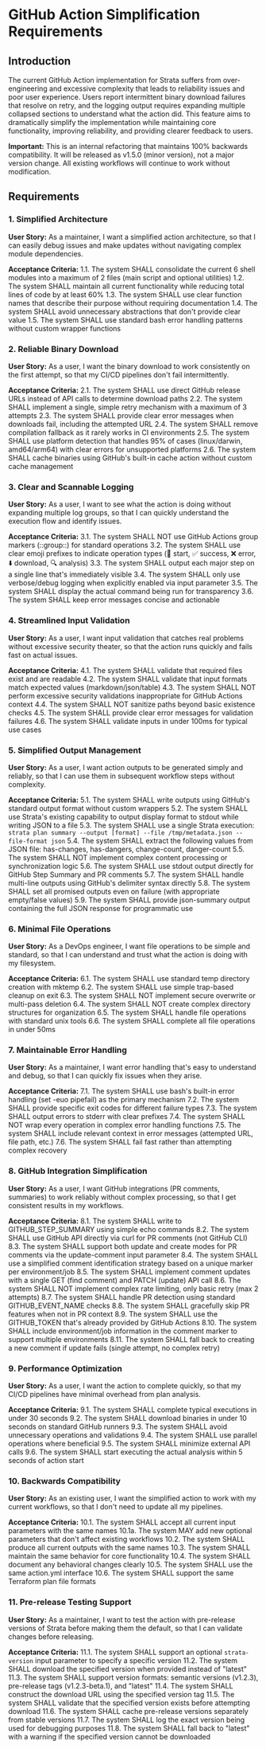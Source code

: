 # GitHub Action Simplification Requirements

## Introduction

The current GitHub Action implementation for Strata suffers from over-engineering and excessive complexity that leads to reliability issues and poor user experience. Users report intermittent binary download failures that resolve on retry, and the logging output requires expanding multiple collapsed sections to understand what the action did. This feature aims to dramatically simplify the implementation while maintaining core functionality, improving reliability, and providing clearer feedback to users.

**Important:** This is an internal refactoring that maintains 100% backwards compatibility. It will be released as v1.5.0 (minor version), not a major version change. All existing workflows will continue to work without modification.

## Requirements

### 1. Simplified Architecture

**User Story:** As a maintainer, I want a simplified action architecture, so that I can easily debug issues and make updates without navigating complex module dependencies.

**Acceptance Criteria:**
1.1. The system SHALL consolidate the current 6 shell modules into a maximum of 2 files (main script and optional utilities)
1.2. The system SHALL maintain all current functionality while reducing total lines of code by at least 60%
1.3. The system SHALL use clear function names that describe their purpose without requiring documentation
1.4. The system SHALL avoid unnecessary abstractions that don't provide clear value
1.5. The system SHALL use standard bash error handling patterns without custom wrapper functions

### 2. Reliable Binary Download

**User Story:** As a user, I want the binary download to work consistently on the first attempt, so that my CI/CD pipelines don't fail intermittently.

**Acceptance Criteria:**
2.1. The system SHALL use direct GitHub release URLs instead of API calls to determine download paths
2.2. The system SHALL implement a single, simple retry mechanism with a maximum of 3 attempts
2.3. The system SHALL provide clear error messages when downloads fail, including the attempted URL
2.4. The system SHALL remove compilation fallback as it rarely works in CI environments
2.5. The system SHALL use platform detection that handles 95% of cases (linux/darwin, amd64/arm64) with clear errors for unsupported platforms
2.6. The system SHALL cache binaries using GitHub's built-in cache action without custom cache management

### 3. Clear and Scannable Logging

**User Story:** As a user, I want to see what the action is doing without expanding multiple log groups, so that I can quickly understand the execution flow and identify issues.

**Acceptance Criteria:**
3.1. The system SHALL NOT use GitHub Actions group markers (::group::) for standard operations
3.2. The system SHALL use clear emoji prefixes to indicate operation types (🚀 start, ✅ success, ❌ error, ⬇️ download, 🔍 analysis)
3.3. The system SHALL output each major step on a single line that's immediately visible
3.4. The system SHALL only use verbose/debug logging when explicitly enabled via input parameter
3.5. The system SHALL display the actual command being run for transparency
3.6. The system SHALL keep error messages concise and actionable

### 4. Streamlined Input Validation

**User Story:** As a user, I want input validation that catches real problems without excessive security theater, so that the action runs quickly and fails fast on actual issues.

**Acceptance Criteria:**
4.1. The system SHALL validate that required files exist and are readable
4.2. The system SHALL validate that input formats match expected values (markdown/json/table)
4.3. The system SHALL NOT perform excessive security validations inappropriate for GitHub Actions context
4.4. The system SHALL NOT sanitize paths beyond basic existence checks
4.5. The system SHALL provide clear error messages for validation failures
4.6. The system SHALL validate inputs in under 100ms for typical use cases

### 5. Simplified Output Management

**User Story:** As a user, I want action outputs to be generated simply and reliably, so that I can use them in subsequent workflow steps without complexity.

**Acceptance Criteria:**
5.1. The system SHALL write outputs using GitHub's standard output format without custom wrappers
5.2. The system SHALL use Strata's existing capability to output display format to stdout while writing JSON to a file
5.3. The system SHALL use a single Strata execution: `strata plan summary --output [format] --file /tmp/metadata.json --file-format json`
5.4. The system SHALL extract the following values from JSON file: has-changes, has-dangers, change-count, danger-count
5.5. The system SHALL NOT implement complex content processing or synchronization logic
5.6. The system SHALL use stdout output directly for GitHub Step Summary and PR comments
5.7. The system SHALL handle multi-line outputs using GitHub's delimiter syntax directly
5.8. The system SHALL set all promised outputs even on failure (with appropriate empty/false values)
5.9. The system SHALL provide json-summary output containing the full JSON response for programmatic use

### 6. Minimal File Operations

**User Story:** As a DevOps engineer, I want file operations to be simple and standard, so that I can understand and trust what the action is doing with my filesystem.

**Acceptance Criteria:**
6.1. The system SHALL use standard temp directory creation with mktemp
6.2. The system SHALL use simple trap-based cleanup on exit
6.3. The system SHALL NOT implement secure overwrite or multi-pass deletion
6.4. The system SHALL NOT create complex directory structures for organization
6.5. The system SHALL handle file operations with standard unix tools
6.6. The system SHALL complete all file operations in under 50ms

### 7. Maintainable Error Handling

**User Story:** As a maintainer, I want error handling that's easy to understand and debug, so that I can quickly fix issues when they arise.

**Acceptance Criteria:**
7.1. The system SHALL use bash's built-in error handling (set -euo pipefail) as the primary mechanism
7.2. The system SHALL provide specific exit codes for different failure types
7.3. The system SHALL output errors to stderr with clear prefixes
7.4. The system SHALL NOT wrap every operation in complex error handling functions
7.5. The system SHALL include relevant context in error messages (attempted URL, file path, etc.)
7.6. The system SHALL fail fast rather than attempting complex recovery

### 8. GitHub Integration Simplification

**User Story:** As a user, I want GitHub integrations (PR comments, summaries) to work reliably without complex processing, so that I get consistent results in my workflows.

**Acceptance Criteria:**
8.1. The system SHALL write to GITHUB_STEP_SUMMARY using simple echo commands
8.2. The system SHALL use GitHub API directly via curl for PR comments (not GitHub CLI)
8.3. The system SHALL support both update and create modes for PR comments via the update-comment input parameter
8.4. The system SHALL use a simplified comment identification strategy based on a unique marker per environment/job
8.5. The system SHALL implement comment updates with a single GET (find comment) and PATCH (update) API call
8.6. The system SHALL NOT implement complex rate limiting, only basic retry (max 2 attempts)
8.7. The system SHALL handle PR detection using standard GITHUB_EVENT_NAME checks
8.8. The system SHALL gracefully skip PR features when not in PR context
8.9. The system SHALL use the GITHUB_TOKEN that's already provided by GitHub Actions
8.10. The system SHALL include environment/job information in the comment marker to support multiple environments
8.11. The system SHALL fall back to creating a new comment if update fails (single attempt, no complex retry)

### 9. Performance Optimization

**User Story:** As a user, I want the action to complete quickly, so that my CI/CD pipelines have minimal overhead from plan analysis.

**Acceptance Criteria:**
9.1. The system SHALL complete typical executions in under 30 seconds
9.2. The system SHALL download binaries in under 10 seconds on standard GitHub runners
9.3. The system SHALL avoid unnecessary operations and validations
9.4. The system SHALL use parallel operations where beneficial
9.5. The system SHALL minimize external API calls
9.6. The system SHALL start executing the actual analysis within 5 seconds of action start

### 10. Backwards Compatibility

**User Story:** As an existing user, I want the simplified action to work with my current workflows, so that I don't need to update all my pipelines.

**Acceptance Criteria:**
10.1. The system SHALL accept all current input parameters with the same names
10.1a. The system MAY add new optional parameters that don't affect existing workflows
10.2. The system SHALL produce all current outputs with the same names
10.3. The system SHALL maintain the same behavior for core functionality
10.4. The system SHALL document any behavioral changes clearly
10.5. The system SHALL use the same action.yml interface
10.6. The system SHALL support the same Terraform plan file formats

### 11. Pre-release Testing Support

**User Story:** As a maintainer, I want to test the action with pre-release versions of Strata before making them the default, so that I can validate changes before releasing.

**Acceptance Criteria:**
11.1. The system SHALL support an optional `strata-version` input parameter to specify a specific version
11.2. The system SHALL download the specified version when provided instead of "latest"
11.3. The system SHALL support version formats: semantic versions (v1.2.3), pre-release tags (v1.2.3-beta.1), and "latest"
11.4. The system SHALL construct the download URL using the specified version tag
11.5. The system SHALL validate that the specified version exists before attempting download
11.6. The system SHALL cache pre-release versions separately from stable versions
11.7. The system SHALL log the exact version being used for debugging purposes
11.8. The system SHALL fall back to "latest" with a warning if the specified version cannot be downloaded